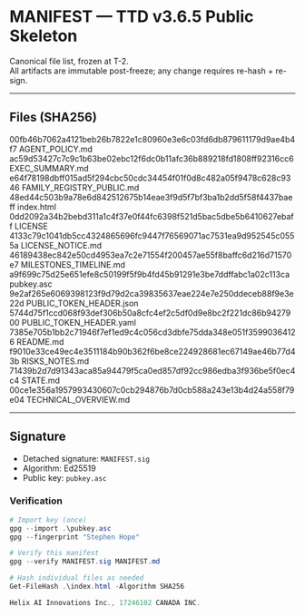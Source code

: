 # MANIFEST — TTD v3.6.5 Public Skeleton

Canonical file list, frozen at T-2.  
All artifacts are immutable post-freeze; any change requires re-hash + re-sign.

---

## Files (SHA256)

00fb46b7062a4121beb26b7822e1c80960e3e6c03fd6db879611179d9ae4b4f7  AGENT_POLICY.md
ac59d53427c7c9c1b63be02ebc12f6dc0b11afc36b889218fd1808ff92316cc6  EXEC_SUMMARY.md
e64f78198dbff015ad5f294cbc50cdc34454f01f0d8c482a05f9478c628c9346  FAMILY_REGISTRY_PUBLIC.md
48ed44c503b9a78e6d842512675b14eae3f9d5f7bf3ba1b2dd5f58f4437baeff  index.html
0dd2092a34b2bebd311a1c4f37e0f44fc6398f521d5bac5dbe5b6410627ebaff  LICENSE
4133c79c1041db5cc4324865696fc9447f76569071ac7531ea9d952545c0555a  LICENSE_NOTICE.md
46189438ec842e50cd4953ea7c2e71554f200457ae55f8baffc6d216d71570e7  MILESTONES_TIMELINE.md
a9f699c75d25e651efe8c50199f5f9b4fd45b91291e3be7ddffabc1a02c113ca  pubkey.asc
9e2af265e6069398123f9d79d2ca39835637eae224e7e250ddeceb88f9e3e22d  PUBLIC_TOKEN_HEADER.json
5744d75f1ccd068f93def306b50a8cfc4ef2c5df0d9e8bc2f221dc86b9427900  PUBLIC_TOKEN_HEADER.yaml
7385e705b1bb2c71946f7ef1ed9c4c056cd3dbfe75dda348e051f35990364126  README.md
f9010e33ce49ec4e3511184b90b362f6be8ce224928681ec67149ae46b77d43b  RISKS_NOTES.md
71439b2d7d91343aca85a94479f5ca0ed857df92cc986edba3f936be5f0ec4c4  STATE.md
00ce1e356a1957993430607c0cb294876b7d0cb588a243e13b4d24a558f79e04  TECHNICAL_OVERVIEW.md

---

## Signature

- Detached signature: `MANIFEST.sig`
- Algorithm: Ed25519
- Public key: `pubkey.asc`

### Verification
```powershell
# Import key (once)
gpg --import .\pubkey.asc
gpg --fingerprint "Stephen Hope"

# Verify this manifest
gpg --verify MANIFEST.sig MANIFEST.md

# Hash individual files as needed
Get-FileHash .\index.html -Algorithm SHA256

Helix AI Innovations Inc., 17246102 CANADA INC.

